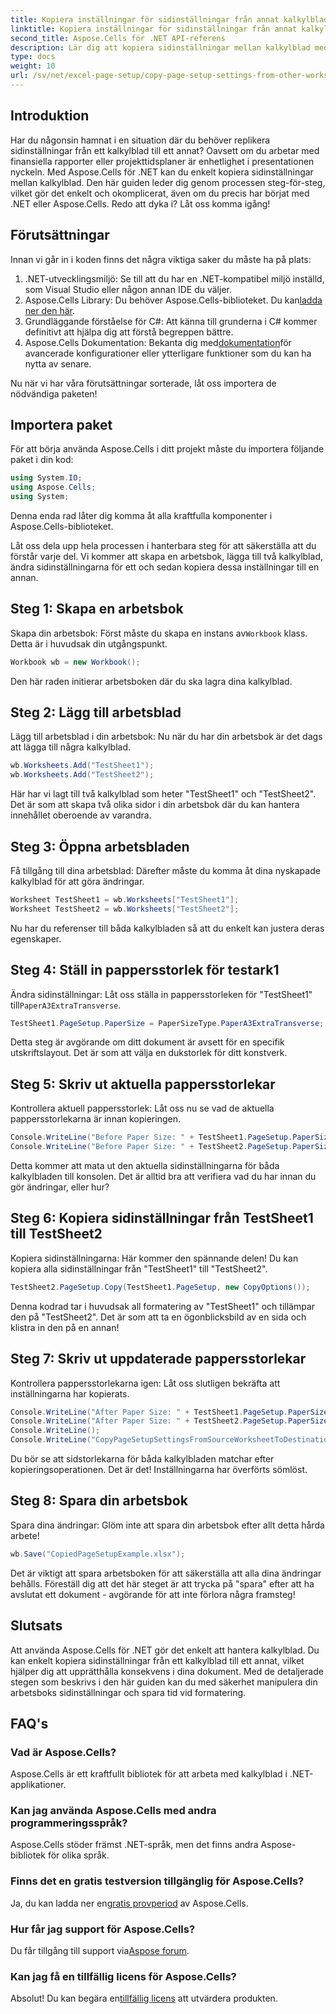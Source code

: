 ```yaml
---
title: Kopiera inställningar för sidinställningar från annat kalkylblad
linktitle: Kopiera inställningar för sidinställningar från annat kalkylblad
second_title: Aspose.Cells för .NET API-referens
description: Lär dig att kopiera sidinställningar mellan kalkylblad med Aspose.Cells för .NET med denna steg-för-steg-guide, perfekt för att förbättra din kalkylbladshantering.
type: docs
weight: 10
url: /sv/net/excel-page-setup/copy-page-setup-settings-from-other-worksheet/
---
```

## Introduktion

Har du någonsin hamnat i en situation där du behöver replikera sidinställningar från ett kalkylblad till ett annat? Oavsett om du arbetar med finansiella rapporter eller projekttidsplaner är enhetlighet i presentationen nyckeln. Med Aspose.Cells för .NET kan du enkelt kopiera sidinställningar mellan kalkylblad. Den här guiden leder dig genom processen steg-för-steg, vilket gör det enkelt och okomplicerat, även om du precis har börjat med .NET eller Aspose.Cells. Redo att dyka i? Låt oss komma igång!

## Förutsättningar

Innan vi går in i koden finns det några viktiga saker du måste ha på plats:

1. .NET-utvecklingsmiljö: Se till att du har en .NET-kompatibel miljö inställd, som Visual Studio eller någon annan IDE du väljer.
2.  Aspose.Cells Library: Du behöver Aspose.Cells-biblioteket. Du kan[ladda ner den här](https://releases.aspose.com/cells/net/).
3. Grundläggande förståelse för C#: Att känna till grunderna i C# kommer definitivt att hjälpa dig att förstå begreppen bättre.
4.  Aspose.Cells Dokumentation: Bekanta dig med[dokumentation](https://reference.aspose.com/cells/net/)för avancerade konfigurationer eller ytterligare funktioner som du kan ha nytta av senare.

Nu när vi har våra förutsättningar sorterade, låt oss importera de nödvändiga paketen!

## Importera paket

För att börja använda Aspose.Cells i ditt projekt måste du importera följande paket i din kod:

```csharp
using System.IO;
using Aspose.Cells;
using System;
```

Denna enda rad låter dig komma åt alla kraftfulla komponenter i Aspose.Cells-biblioteket.

Låt oss dela upp hela processen i hanterbara steg för att säkerställa att du förstår varje del. Vi kommer att skapa en arbetsbok, lägga till två kalkylblad, ändra sidinställningarna för ett och sedan kopiera dessa inställningar till en annan.

## Steg 1: Skapa en arbetsbok

Skapa din arbetsbok:
 Först måste du skapa en instans av`Workbook` klass. Detta är i huvudsak din utgångspunkt. 

```csharp
Workbook wb = new Workbook();
```

Den här raden initierar arbetsboken där du ska lagra dina kalkylblad.

## Steg 2: Lägg till arbetsblad

Lägg till arbetsblad i din arbetsbok:
Nu när du har din arbetsbok är det dags att lägga till några kalkylblad.

```csharp
wb.Worksheets.Add("TestSheet1");
wb.Worksheets.Add("TestSheet2");
```

Här har vi lagt till två kalkylblad som heter "TestSheet1" och "TestSheet2". Det är som att skapa två olika sidor i din arbetsbok där du kan hantera innehållet oberoende av varandra.

## Steg 3: Öppna arbetsbladen

Få tillgång till dina arbetsblad:
Därefter måste du komma åt dina nyskapade kalkylblad för att göra ändringar.

```csharp
Worksheet TestSheet1 = wb.Worksheets["TestSheet1"];
Worksheet TestSheet2 = wb.Worksheets["TestSheet2"];
```

Nu har du referenser till båda kalkylbladen så att du enkelt kan justera deras egenskaper.

## Steg 4: Ställ in pappersstorlek för testark1

Ändra sidinställningar:
 Låt oss ställa in pappersstorleken för "TestSheet1" till`PaperA3ExtraTransverse`.

```csharp
TestSheet1.PageSetup.PaperSize = PaperSizeType.PaperA3ExtraTransverse;
```

Detta steg är avgörande om ditt dokument är avsett för en specifik utskriftslayout. Det är som att välja en dukstorlek för ditt konstverk.

## Steg 5: Skriv ut aktuella pappersstorlekar

Kontrollera aktuell pappersstorlek:
Låt oss nu se vad de aktuella pappersstorlekarna är innan kopieringen.

```csharp
Console.WriteLine("Before Paper Size: " + TestSheet1.PageSetup.PaperSize);
Console.WriteLine("Before Paper Size: " + TestSheet2.PageSetup.PaperSize);
```

Detta kommer att mata ut den aktuella sidinställningarna för båda kalkylbladen till konsolen. Det är alltid bra att verifiera vad du har innan du gör ändringar, eller hur?

## Steg 6: Kopiera sidinställningar från TestSheet1 till TestSheet2

Kopiera sidinställningarna:
Här kommer den spännande delen! Du kan kopiera alla sidinställningar från "TestSheet1" till "TestSheet2".

```csharp
TestSheet2.PageSetup.Copy(TestSheet1.PageSetup, new CopyOptions());
```

Denna kodrad tar i huvudsak all formatering av "TestSheet1" och tillämpar den på "TestSheet2". Det är som att ta en ögonblicksbild av en sida och klistra in den på en annan!

## Steg 7: Skriv ut uppdaterade pappersstorlekar

Kontrollera pappersstorlekarna igen:
Låt oss slutligen bekräfta att inställningarna har kopierats.

```csharp
Console.WriteLine("After Paper Size: " + TestSheet1.PageSetup.PaperSize);
Console.WriteLine("After Paper Size: " + TestSheet2.PageSetup.PaperSize);
Console.WriteLine();
Console.WriteLine("CopyPageSetupSettingsFromSourceWorksheetToDestinationWorksheet executed successfully.\r\n");
```

Du bör se att sidstorlekarna för båda kalkylbladen matchar efter kopieringsoperationen. Det är det! Inställningarna har överförts sömlöst.

## Steg 8: Spara din arbetsbok

Spara dina ändringar:
Glöm inte att spara din arbetsbok efter allt detta hårda arbete!

```csharp
wb.Save("CopiedPageSetupExample.xlsx");
```

Det är viktigt att spara arbetsboken för att säkerställa att alla dina ändringar behålls. Föreställ dig att det här steget är att trycka på "spara" efter att ha avslutat ett dokument - avgörande för att inte förlora några framsteg!

## Slutsats

Att använda Aspose.Cells för .NET gör det enkelt att hantera kalkylblad. Du kan enkelt kopiera sidinställningar från ett kalkylblad till ett annat, vilket hjälper dig att upprätthålla konsekvens i dina dokument. Med de detaljerade stegen som beskrivs i den här guiden kan du med säkerhet manipulera din arbetsboks sidinställningar och spara tid vid formatering. 

## FAQ's

### Vad är Aspose.Cells?  
Aspose.Cells är ett kraftfullt bibliotek för att arbeta med kalkylblad i .NET-applikationer.

### Kan jag använda Aspose.Cells med andra programmeringsspråk?  
Aspose.Cells stöder främst .NET-språk, men det finns andra Aspose-bibliotek för olika språk.

### Finns det en gratis testversion tillgänglig för Aspose.Cells?  
 Ja, du kan ladda ner en[gratis provperiod](https://releases.aspose.com/) av Aspose.Cells.

### Hur får jag support för Aspose.Cells?  
 Du får tillgång till support via[Aspose forum](https://forum.aspose.com/c/cells/9).

### Kan jag få en tillfällig licens för Aspose.Cells?  
 Absolut! Du kan begära en[tillfällig licens](https://purchase.aspose.com/temporary-license/) att utvärdera produkten.